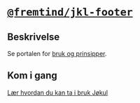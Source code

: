 # [`@fremtind/jkl-footer`](https://jokul.fremtind.no/komponenter/footer)

## Beskrivelse

Se portalen for [bruk og prinsipper](https://jokul.fremtind.no/komponenter/footer).

## Kom i gang

[Lær hvordan du kan ta i bruk Jøkul](https://jokul.fremtind.no/developer/getting-started/)
